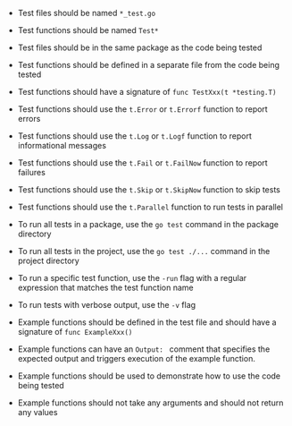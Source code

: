 - Test files should be named `*_test.go`
- Test functions should be named `Test*`
- Test files should be in the same package as the code being tested
- Test functions should be defined in a separate file from the code being tested
- Test functions should have a signature of `func TestXxx(t *testing.T)`
- Test functions should use the `t.Error` or `t.Errorf` function to report errors


- Test functions should use the `t.Log` or `t.Logf` function to report informational messages
- Test functions should use the `t.Fail` or `t.FailNow` function to report failures
- Test functions should use the `t.Skip` or `t.SkipNow` function to skip tests
- Test functions should use the `t.Parallel` function to run tests in parallel


- To run all tests in a package, use the `go test` command in the package directory
- To run all tests in the project, use the `go test ./...` command in the project directory
- To run a specific test function, use the `-run` flag with a regular expression that matches the test function name
- To run tests with verbose output, use the `-v` flag


- Example functions should be defined in the test file and should have a signature of `func ExampleXxx()`
- Example functions can have an `Output: ` comment that specifies the expected output and triggers execution of the example function.
- Example functions should be used to demonstrate how to use the code being tested
- Example functions should not take any arguments and should not return any values